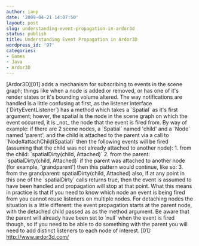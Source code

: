 ```yaml
---
author: ianp
date: '2009-04-21 14:07:50'
layout: post
slug: understanding-event-propagation-in-ardor3d
status: publish
title: Understanding Event Propagation in Ardor3D
wordpress_id: '97'
categories:
- Games
- Java
- Ardor3D
---
```


[Ardor3D][01] adds a mechanism for subscribing to events in the scene
graph; things like when a node is added or removed, or has one of it's
render states or it's bounding volume altered. The way notifications are
handled is a little confusing at first, as the listener interface
(\`DirtyEventListener\`) has a method which takes a \`Spatial\` as it's
first argument; hoever, the spatial is the node in the scene graph on
which the event occurred, it is \_not\_ the node that the event is fired
from. By way of example: if there are 2 scene nodes, a \`Spatial\` named
'child' and a \`Node\` named 'parent', and the child is attached to the
parent via a call to \`Node\#attachChild(Spatial)\` then the following
events will be fired (assuming that the child was not already attached
to another node): 1. from the child: \`spatialDirty(child, Attached)\`
2. from the parent: \`spatialDirty(child, Attached)\` if the parent was
attached to another node (for example, 'grandparent') then this pattern
would continue, like so: 3. from the grandparent: spatialDirty(child,
Attached) also, if at any point in this one of the \`spatialDirty\`
calls returns true, then the event is assumed to have been handled and
propagation will stop at that point. What this means in practice is that
if you need to know which node an event is being fired from you cannot
reuse listeners on multiple nodes. For detaching nodes the situation is
a little different: the event propagation starts at the parent node,
with the detached child passed as as the method argument. Be aware that
the parent will already have been set to \`null\` when the event is
fired though, so if you need to be able to do something with the parent
you will need to add distinct listeners to each node of interest. [01]:
http://www.ardor3d.com/
